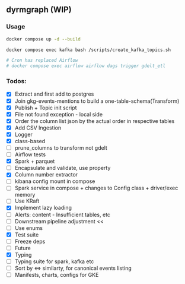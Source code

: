 ## dyrmgraph (WIP)
### Usage
```bash
docker compose up -d --build

docker compose exec kafka bash /scripts/create_kafka_topics.sh

# Cron has replaced Airflow
# docker compose exec airflow airflow dags trigger gdelt_etl
```

### Todos:
- [x] Extract and first add to postgres
- [x] Join gkg-events-mentions to build a one-table-schema(Transform)
- [x] Publish + Topic init script
- [x] File not found exception - local side
- [x] Order the column list json by the actual order in respective tables
- [x] Add CSV Ingestion
- [x] Logger
- [x] class-based
- [ ] prune_columns to transform not gdelt
- [ ] Airflow tests
- [x] Spark + parquet
- [ ] Encapsulate and validate, use property
- [x] Column number extractor
- [ ] kibana config mount in compose
- [ ] Spark service in compose + changes to Config class + driver/exec memory
- [ ] Use KRaft
- [x] Implement lazy loading
- [ ] Alerts: content - Insufficient tables, etc
- [ ] Downstream pipeline adjustment << 
- [ ] Use enums
- [x] Test suite
- [ ] Freeze deps
- [ ] Future
- [x] Typing
- [ ] Typing suite for spark, kafka etc
- [ ] Sort by <=> similarty, for canonical events listing
- [ ] Manifests, charts, configs for GKE